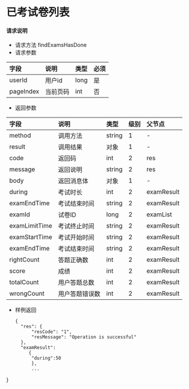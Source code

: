 # 已考试卷列表

#### **请求说明**

* 请求方法 findExamsHasDone
* 请求参数

| 字段 | 说明 | 类型 | 必须 |
| :--- | :--- | :--- | :--- |
| userId| 用户id | long | 是 |
| pageIndex| 当前页码 | int | 否 |

* 返回参数

| 字段 | 说明 | 类型 | 级别 | 父节点 |
| :--- | :--- | :--- | :--- | :--- |
| method| 调用方法 | string | 1 | - |
| result | 调用结果 | 对象 | 1 | - |
| code | 返回码| int | 2 | res |
| message| 返回说明 | string | 2 | res |
| body | 返回消息体 | 对象 | 1 | - |
| during| 考试时长| int | 2 | examResult|
| examEndTime| 考试结束时间 | string | 2 | examResult|
| examId| 试卷ID | long | 2 | examList|
| examLimitTime| 考试终止时间 | string | 2 | examResult|
| examStartTime| 考试开始时间 | string | 2 | examResult|
| examEndTime| 考试结束时间 | string | 2 | examResult|
| rightCount| 答题正确数| int | 2 | examResult|
| score| 成绩 | int | 2 | examResult|
| totalCount| 用户答题总数 | int| 2 | examResult|
| wrongCount| 用户答题错误数 | int | 2 | examResult|



* 样例返回

  ```
  {
    "res": {
        "resCode": "1", 
        "resMessage": "Operation is successful"
    },
    "examResult":
       {
        "during":50
        },
        ...
}

